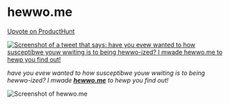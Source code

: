 # hewwo.me

[Upvote on ProductHunt](https://www.producthunt.com/posts/hewwo-me)

[![Screenshot of a tweet that says: have you evew wanted to how susceptibwe youw wwiting is to being hewwo-ized? I mwade hewwo.me to hewp you find out!](https://k.katavie.repl.co/hewwo-tweet.png)](https://twitter.com/katmhuang/status/1220596363223687168)

*have you evew wanted to how susceptibwe youw wwiting is to being hewwo-ized? I mwade **[hewwo.me](https://hewwo.me)** to hewp you find out!*

![Screenshot of hewwo.me](https://k.katavie.repl.co/hewwo-screenshot.png)
